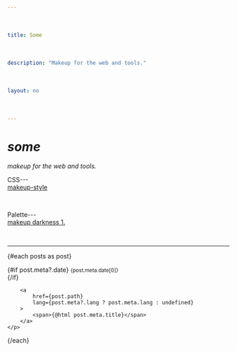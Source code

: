 ```yaml
---
title: Some
description: "Makeup for the web and tools."
layout: no
---
```


<div
	class="wrapper"
	data-sveltekit-prefetch
>

# *Some*

*Makeup for the web and tools.*

CSS---[makeup-style](/style)

Palette---[makeup darkness 1.](/darkness-1)

<Hr --hr-width="100%" />

{#each posts as post}
	<p>
		{#if post.meta?.date}
			<small>
				<time>{post.meta.date[0]}</time>
			</small>
			<br aria-hidden="true">
		{/if}

		<a
			href={post.path}
			lang={post.meta?.lang ? post.meta.lang : undefined}
		>
			<span>{@html post.meta.title}</span>
		</a>
	</p>
{/each}

</div>

<style>
	.wrapper {
		padding-inline-start: var(--view-inline);
		padding-inline-end: var(--view-inline);

		/* Adjust font-size */
		font-size: clamp(
			var(--font-size) + .125rem,
			var(--font-size) + min(.75vw,1.5vh),
			1.75rem
		);
	}

	h1, h1 + p em {
		text-transform: lowercase;
	}

	a {
		display: block;
		min-height: var(--TOUCH-TARGET-SIZE, 48px);
		min-width: var(--TOUCH-TARGET-SIZE, 48px);
	}
</style>

<script>
	import Hr from "$libs/Hr.svelte"
	export let data;
	const posts = data?.posts;
</script>
